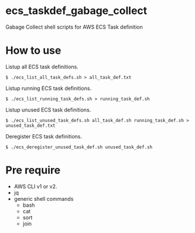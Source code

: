 # ecs_taskdef_gabage_collect
Gabage Collect shell scripts for AWS ECS Task definition

# How to use

Listup all ECS task definitions.

```
$ ./ecs_list_all_task_defs.sh > all_task_def.txt
```

Listup running ECS task definitions.

```
$ ./ecs_list_running_task_defs.sh > running_task_def.sh
```

Listup unused ECS task definitions.

```
$ ./ecs_list_unused_task_defs.sh all_task_def.sh running_task_def.sh > unused_task_def.txt
```

Deregister ECS task definitions.

```
$ ./ecs_deregister_unused_task_def.sh unused_task_def.sh
```

# Pre require

* AWS CLI v1 or v2.
* jq
* generic shell commands
    * bash
    * cat
    * sort
    * join
